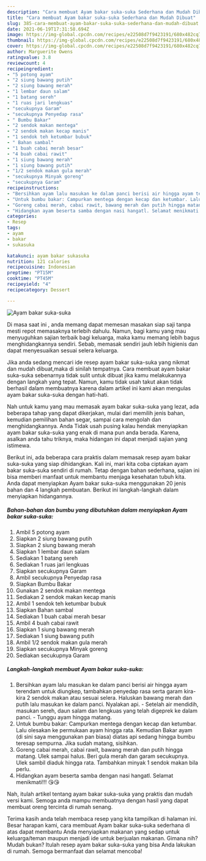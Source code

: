 ```yaml
---
description: "Cara membuat Ayam bakar suka-suka Sederhana dan Mudah Dibuat"
title: "Cara membuat Ayam bakar suka-suka Sederhana dan Mudah Dibuat"
slug: 385-cara-membuat-ayam-bakar-suka-suka-sederhana-dan-mudah-dibuat
date: 2021-06-19T17:31:58.694Z
image: https://img-global.cpcdn.com/recipes/e22508d7f9423191/680x482cq70/ayam-bakar-suka-suka-foto-resep-utama.jpg
thumbnail: https://img-global.cpcdn.com/recipes/e22508d7f9423191/680x482cq70/ayam-bakar-suka-suka-foto-resep-utama.jpg
cover: https://img-global.cpcdn.com/recipes/e22508d7f9423191/680x482cq70/ayam-bakar-suka-suka-foto-resep-utama.jpg
author: Marguerite Owens
ratingvalue: 3.8
reviewcount: 4
recipeingredient:
- "5 potong ayam"
- "2 siung bawang putih"
- "2 siung bawang merah"
- "1 lembar daun salam"
- "1 batang sereh"
- "1 ruas jari lengkuas"
- "secukupnya Garam"
- "secukupnya Penyedap rasa"
- " Bumbu Bakar"
- "2 sendok makan mentega"
- "2 sendok makan kecap manis"
- "1 sendok teh ketumbar bubuk"
- " Bahan sambal"
- "1 buah cabai merah besar"
- "4 buah cabai rawit"
- "1 siung bawang merah"
- "1 siung bawang putih"
- "1/2 sendok makan gula merah"
- "secukupnya Minyak goreng"
- "secukupnya Garam"
recipeinstructions:
- "Bersihkan ayam lalu masukan ke dalam panci berisi air hingga ayam terendam untuk diungkep, tambahkan penyedap rasa serta garam kira-kira 2 sendok makan atau sesuai selera. Haluskan bawang merah dan putih lalu masukan ke dalam panci. Nyalakan api. Setelah air mendidih, masukan sereh, daun salam dan lengkuas yang telah digeprek ke dalam panci. Tunggu ayam hingga matang."
- "Untuk bumbu bakar: Campurkan mentega dengan kecap dan ketumbar. Lalu olesakan ke permukaan ayam hingga rata. Kemudian Bakar ayam (di sini saya menggunakan pan biasa) diatas api sedang hingga bumbu teresap sempurna. Jika sudah matang, sisihkan."
- "Goreng cabai merah, cabai rawit, bawang merah dan putih hingga matang. Ulek sampai halus. Beri gula merah dan garam secukupnya. Ulek sambil diaduk hingga rata. Tambahkan minyak 1 sendok makan bila perlu."
- "Hidangkan ayam beserta samba dengan nasi hangatl. Selamat menikmati!!! 😘😘"
categories:
- Resep
tags:
- ayam
- bakar
- sukasuka

katakunci: ayam bakar sukasuka 
nutrition: 121 calories
recipecuisine: Indonesian
preptime: "PT15M"
cooktime: "PT45M"
recipeyield: "4"
recipecategory: Dessert

---
```



![Ayam bakar suka-suka](https://img-global.cpcdn.com/recipes/e22508d7f9423191/680x482cq70/ayam-bakar-suka-suka-foto-resep-utama.jpg)

Di masa  saat ini , anda memang dapat memesan masakan siap saji tanpa mesti repot memasaknya terlebih dahulu. Namun, bagi kamu yang mau menyuguhkan sajian terbaik bagi keluarga, maka kamu memang lebih bagus menghidangkannya sendiri. Sebab, memasak sendiri jauh lebih higienis dan dapat menyesuaikan sesuai selera keluarga.

Jika anda sedang mencari ide resep ayam bakar suka-suka yang nikmat dan mudah dibuat,maka di sinilah tempatnya. Cara membuat ayam bakar suka-suka  sebenarnya tidak sulit untuk dibuat jika kamu melakukannya dengan langkah yang tepat. Namun, kamu tidak usah takut akan tidak berhasil dalam membuatnya 
karena dalam artikel ini kami akan mengulas ayam bakar suka-suka dengan hati-hati.  



Nah untuk kamu yang mau memasak ayam bakar suka-suka yang lezat, ada beberapa tahap yang dapat dikerjakan, mulai dari memilih jenis bahan, kemudian pemilihan bahan segar, sampai cara mengolah dan menghidangkannya. Anda Tidak usah pusing kalau hendak menyiapkan ayam bakar suka-suka yang enak di mana pun anda berada. Karena, asalkan anda  tahu triknya, maka hidangan ini dapat menjadi sajian yang istimewa.

Berikut ini, ada beberapa cara praktis  dalam memasak resep ayam bakar suka-suka yang siap dihidangkan. Kali ini, mari kita coba ciptakan ayam bakar suka-suka sendiri di rumah. Tetap dengan bahan sederhana, sajian ini bisa memberi manfaat untuk membantu menjaga kesehatan tubuh kita. Anda dapat menyiapkan Ayam bakar suka-suka menggunakan 20 jenis bahan dan 4 langkah pembuatan. Berikut ini langkah-langkah dalam menyiapkan hidangannya.

<!--inarticleads1-->

##### Bahan-bahan dan bumbu yang dibutuhkan dalam menyiapkan Ayam bakar suka-suka:

1. Ambil 5 potong ayam
1. Siapkan 2 siung bawang putih
1. Siapkan 2 siung bawang merah
1. Siapkan 1 lembar daun salam
1. Sediakan 1 batang sereh
1. Sediakan 1 ruas jari lengkuas
1. Siapkan secukupnya Garam
1. Ambil secukupnya Penyedap rasa
1. Siapkan  Bumbu Bakar
1. Gunakan 2 sendok makan mentega
1. Sediakan 2 sendok makan kecap manis
1. Ambil 1 sendok teh ketumbar bubuk
1. Siapkan  Bahan sambal
1. Sediakan 1 buah cabai merah besar
1. Ambil 4 buah cabai rawit
1. Siapkan 1 siung bawang merah
1. Sediakan 1 siung bawang putih
1. Ambil 1/2 sendok makan gula merah
1. Siapkan secukupnya Minyak goreng
1. Sediakan secukupnya Garam




<!--inarticleads2-->

##### Langkah-langkah membuat Ayam bakar suka-suka:

1. Bersihkan ayam lalu masukan ke dalam panci berisi air hingga ayam terendam untuk diungkep, tambahkan penyedap rasa serta garam kira-kira 2 sendok makan atau sesuai selera. Haluskan bawang merah dan putih lalu masukan ke dalam panci. Nyalakan api. - Setelah air mendidih, masukan sereh, daun salam dan lengkuas yang telah digeprek ke dalam panci. - Tunggu ayam hingga matang.
1. Untuk bumbu bakar: Campurkan mentega dengan kecap dan ketumbar. Lalu olesakan ke permukaan ayam hingga rata. Kemudian Bakar ayam (di sini saya menggunakan pan biasa) diatas api sedang hingga bumbu teresap sempurna. Jika sudah matang, sisihkan.
1. Goreng cabai merah, cabai rawit, bawang merah dan putih hingga matang. Ulek sampai halus. Beri gula merah dan garam secukupnya. Ulek sambil diaduk hingga rata. Tambahkan minyak 1 sendok makan bila perlu.
1. Hidangkan ayam beserta samba dengan nasi hangatl. Selamat menikmati!!! 😘😘




Nah, itulah artikel tentang  ayam bakar suka-suka  yang praktis dan mudah versi kami. Semoga anda mampu membuatnya dengan hasil yang dapat membuat oreng tercinta di rumah senang. 

Terima kasih anda telah membaca resep yang kita tampilkan di halaman ini. Besar harapan kami, cara membuat  Ayam bakar suka-suka sederhana di atas dapat membantu Anda menyiapkan makanan yang sedap untuk keluarga/teman maupun menjadi ide untuk berjualan makanan. Gimana nih? Mudah bukan? Itulah resep ayam bakar suka-suka yang bisa Anda lakukan di rumah. Semoga bermanfaat dan selamat mencoba!

